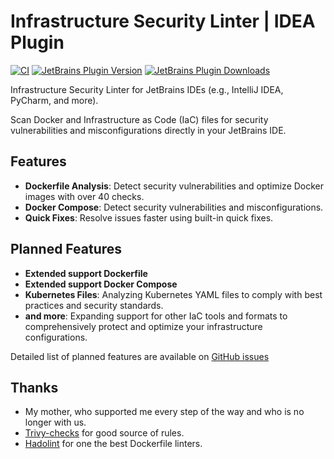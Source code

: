 # Infrastructure Security Linter | IDEA Plugin

[![CI](https://github.com/NordCoderd/infrastructure-security/actions/workflows/gradle.yml/badge.svg)](https://github.com/NordCoderd/infrastructure-security/actions/workflows/gradle.yml)
[![JetBrains Plugin Version](https://img.shields.io/jetbrains/plugin/v/dev.protsenko.security-linter)](https://plugins.jetbrains.com/plugin/25413-infrastructure-security)
[![JetBrains Plugin Downloads](https://img.shields.io/jetbrains/plugin/d/dev.protsenko.security-linter)](https://plugins.jetbrains.com/plugin/25413-infrastructure-security)

<!-- Plugin description -->
Infrastructure Security Linter for JetBrains IDEs (e.g., IntelliJ IDEA, PyCharm, and more).

Scan Docker and Infrastructure as Code (IaC) files for security vulnerabilities and misconfigurations directly in your JetBrains IDE.

## Features

- **Dockerfile Analysis**: Detect security vulnerabilities and optimize Docker images with over 40 checks.
- **Docker Compose**: Detect security vulnerabilities and misconfigurations.
- **Quick Fixes**: Resolve issues faster using built-in quick fixes.

## Planned Features

- **Extended support Dockerfile**
- **Extended support Docker Compose**
- **Kubernetes Files**: Analyzing Kubernetes YAML files to comply with best practices and security standards.
- **and more**: Expanding support for other IaC tools and formats to comprehensively protect and optimize your infrastructure configurations.

Detailed list of planned features are available on [GitHub issues](https://github.com/NordCoderd/infrastructure-security/labels/enhancement)

## Thanks
- My mother, who supported me every step of the way and who is no longer with us.
- [Trivy-checks](https://github.com/aquasecurity/trivy-checks/tree/main) for good source of rules.
- [Hadolint](https://github.com/hadolint/hadolint) for one the best Dockerfile linters.
<!-- Plugin description end -->
